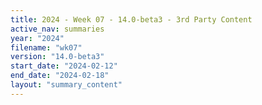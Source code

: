 ```yaml
---
title: 2024 - Week 07 - 14.0-beta3 - 3rd Party Content
active_nav: summaries
year: "2024"
filename: "wk07"
version: "14.0-beta3"
start_date: "2024-02-12"
end_date: "2024-02-18"
layout: "summary_content"
---
```

